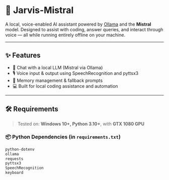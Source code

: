 # 🧠 Jarvis-Mistral

A local, voice-enabled AI assistant powered by [Ollama](https://ollama.com/) and the **Mistral** model. Designed to assist with coding, answer queries, and interact through voice — all while running entirely offline on your machine.

---

## ✨ Features

- 💬 Chat with a local LLM (Mistral via Ollama)
- 🎙️ Voice input & output using SpeechRecognition and pyttsx3
- 🧠 Memory management & fallback prompts
- 💻 Built for local coding assistance and automation

---

## 🛠️ Requirements

> Tested on: **Windows 10+, Python 3.10+**, with **GTX 1080 GPU**

### 📦 Python Dependencies (in `requirements.txt`)

```txt
python-dotenv
ollama
requests
pyttsx3
SpeechRecognition
keyboard
